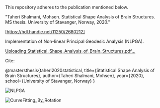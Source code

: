 This repository adheres to the publication mentioned below.

"Taheri Shalmani, Mohsen. Statistical Shape Analysis of Brain Structures. MS thesis. University of Stavanger, Norway, 2020."

[https://hdl.handle.net/11250/2680212]

Implementation of Non-linear Principal Geodesic Analysis (NLPGA).

[Uploading Statistical_Shape_Analysis_of_Brain_Structures.pdf…]()


Cite:

@mastersthesis{taheri2020statistical,
  title={Statistical Shape Analysis of Brain Structures},
  author={Taheri Shalmani, Mohsen},
  year={2020},
  school={University of Stavanger, Norway}
}


![NLPGA](https://github.com/MohsenTaheriShalmani/Nonlinear_Principal_Geodesic_Analysis/assets/19237855/6a70589c-2b08-4ecb-9e3b-f621ee91382c)

![CurveFitting_By_Rotation](https://github.com/MohsenTaheriShalmani/Nonlinear_Principal_Geodesic_Analysis/assets/19237855/3534d51a-1fa3-4639-9f8c-9737164cc5bc)

